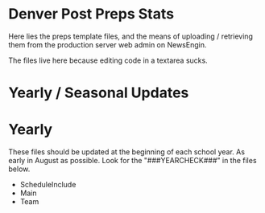 # Denver Post Preps Stats
Here lies the preps template files, and the means of uploading / retrieving them from the production server web admin on NewsEngin.

The files live here because editing code in a textarea sucks.

# Yearly / Seasonal Updates
# Yearly
These files should be updated at the beginning of each school year. As early in August as possible. Look for the "###YEARCHECK###" in the files below.
- ScheduleInclude
- Main
- Team
